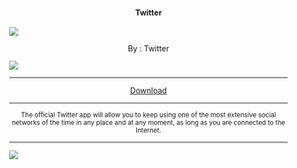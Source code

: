 <h4> <p align="center"> Twitter </p> </h4>

![](https://is.gd/IQgB8e)

<p align="center"> By : Twitter </p>

![](https://img.shields.io/badge/dynamic/json?label=Version&color=success&labelColor=success&style=for-the-badge&query=%24%5B"com.twitter.android.apk"%5D&url=https%3A%2F%2Fis.gd%2F2wPvAM)

---

<p align ="center">
<a href="https://is.gd/cfhM5M" class="btn btn-outline-success"> Download </a>
</p>

---

<p align="center"> <sub>
The official Twitter app will allow you to keep using one of the most extensive social networks of the time in any place and at any moment, as long as you are connected to the Internet.
</sub> </p>

---

![](https://is.gd/uVvIMS)

